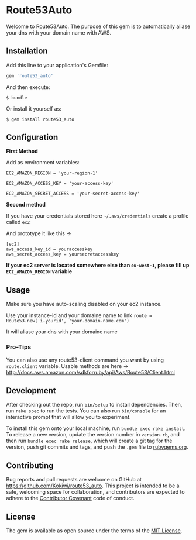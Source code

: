 # Route53Auto

Welcome to Route53Auto.
The purpose of this gem is to automatically aliase your dns with your domain name with AWS.

## Installation

Add this line to your application's Gemfile:

```ruby
gem 'route53_auto'
```

And then execute:

    $ bundle

Or install it yourself as:

    $ gem install route53_auto

## Configuration

**First Method**

Add as environment variables:

`EC2_AMAZON_REGION = 'your-region-1'`

`EC2_AMAZON_ACCESS_KEY = 'your-access-key'`

`EC2_AMAZON_SECRET_ACCESS = 'your-secret-access-key'`


**Second method**

If you have your credentials stored here `~/.aws/credentials`
create a profile called `ec2`

And prototype it like this ->
```
[ec2]
aws_access_key_id = youraccesskey
aws_secret_access_key = yoursecretaccesskey
```
**If your ec2 server is located somewhere else than `eu-west-1`, please fill up `EC2_AMAZON_REGION` variable**


## Usage

Make sure you have auto-scaling disabled on your ec2 instance.


Use your instance-id and your domaine name to link `route = Route53.new('i-yourid', 'your.domain-name.com')`

It will aliase your dns with your domaine name


### Pro-Tips

You can also use any route53-client command you want by using `route.client` variable.
Usable methods are here -> http://docs.aws.amazon.com/sdkforruby/api/Aws/Route53/Client.html

## Development

After checking out the repo, run `bin/setup` to install dependencies. Then, run `rake spec` to run the tests. You can also run `bin/console` for an interactive prompt that will allow you to experiment.

To install this gem onto your local machine, run `bundle exec rake install`. To release a new version, update the version number in `version.rb`, and then run `bundle exec rake release`, which will create a git tag for the version, push git commits and tags, and push the `.gem` file to [rubygems.org](https://rubygems.org).

## Contributing

Bug reports and pull requests are welcome on GitHub at https://github.com/Kokiwi/route53_auto. This project is intended to be a safe, welcoming space for collaboration, and contributors are expected to adhere to the [Contributor Covenant](http://contributor-covenant.org) code of conduct.


## License

The gem is available as open source under the terms of the [MIT License](http://opensource.org/licenses/MIT).


